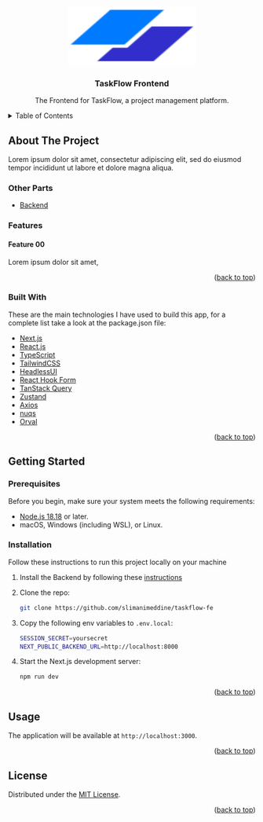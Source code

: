<a id="readme-top"></a>

<br />
<div align="center">
  <a href="https://github.com/slimanimeddine/taskflow-fe">
    <img src="public/logo.svg" alt="Logo" width="260" height="120">
  </a>

  <h3 align="center">TaskFlow Frontend</h3>

  <p align="center">
    The Frontend for TaskFlow, a project management platform.
    <br />
  </p>
</div>

<details>
  <summary>Table of Contents</summary>
  <ol>
    <li>
      <a href="#about-the-project">About The Project</a>
      <ul>
        <li><a href="#other-parts">Other Parts</a></li>
        <li><a href="#features">Features</a></li>
        <li><a href="#built-with">Built With</a></li>
      </ul>
    </li>
    <li>
      <a href="#getting-started">Getting Started</a>
      <ul>
        <li><a href="#prerequisites">Prerequisites</a></li>
        <li><a href="#installation">Installation</a></li>
      </ul>
    </li>
    <li><a href="#usage">Usage</a></li>
    <li><a href="#license">License</a></li>
  </ol>
</details>

## About The Project

Lorem ipsum dolor sit amet, consectetur adipiscing elit, sed do eiusmod tempor incididunt ut labore et dolore magna aliqua.

### Other Parts

- [Backend](https://github.com/slimanimeddine/taskflow-fe)

### Features

#### Feature 00

Lorem ipsum dolor sit amet,

<p align="right">(<a href="#readme-top">back to top</a>)</p>

### Built With

These are the main technologies I have used to build this app, for a complete list take a look at the package.json file:

- [Next.js](https://nextjs.org/)
- [React.js](https://react.dev/)
- [TypeScript](https://www.typescriptlang.org/)
- [TailwindCSS](https://tailwindcss.com/)
- [HeadlessUI](https://headlessui.com/)
- [React Hook Form](https://react-hook-form.com/)
- [TanStack Query](https://tanstack.com/query/latest/docs/framework/react/overview)
- [Zustand](https://zustand-demo.pmnd.rs/)
- [Axios](https://axios-http.com/docs/intro)
- [nuqs](https://nuqs.47ng.com/)
- [Orval](https://orval.dev/)

<p align="right">(<a href="#readme-top">back to top</a>)</p>

## Getting Started

### Prerequisites

Before you begin, make sure your system meets the following requirements:

- [Node.js 18.18](https://nodejs.org/en) or later.
- macOS, Windows (including WSL), or Linux.

### Installation

Follow these instructions to run this project locally on your machine

1. Install the Backend by following these [instructions](https://github.com/slimanimeddine/taskflow-be?tab=readme-ov-file#installation)

2. Clone the repo:

   ```sh
   git clone https://github.com/slimanimeddine/taskflow-fe
   ```

3. Copy the following env variables to `.env.local`:

   ```sh
   SESSION_SECRET=yoursecret
   NEXT_PUBLIC_BACKEND_URL=http://localhost:8000
   ```

4. Start the Next.js development server:

   ```sh
   npm run dev
   ```

<p align="right">(<a href="#readme-top">back to top</a>)</p>

## Usage

The application will be available at `http://localhost:3000`.

<p align="right">(<a href="#readme-top">back to top</a>)</p>

## License

Distributed under the [MIT License](LICENSE.md).

<p align="right">(<a href="#readme-top">back to top</a>)</p>
